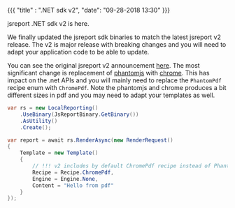 
{{{
    "title"    : ".NET sdk v2",
    "date": "09-28-2018 13:30"
}}}





jsreport .NET sdk v2 is here.

We finally updated the jsreport sdk binaries to match the latest jsreport v2 release. The v2 is major release with breaking changes and you will need to adapt your application code to be able to update.

You can see the original jsreport v2 announcement [here](https://jsreport.net/blog/jsreport-v2-released). The most significant change is replacement of [phantomjs](/learn/phantom-pdf) with [chrome](/learn/chrome-pdf). This has impact on the .net APIs and you will mainly need to replace the `PhantomPdf` recipe enum with `ChromePdf`. Note the phantomjs and chrome produces a bit different sizes in pdf and you may need to adapt your templates as well.

```csharp
var rs = new LocalReporting()
	.UseBinary(JsReportBinary.GetBinary())
	.AsUtility()
	.Create();

var report = await rs.RenderAsync(new RenderRequest()
{
    Template = new Template()
    {
	    // !!! v2 includes by default ChromePdf recipe instead of PhantomPdf
        Recipe = Recipe.ChromePdf,
        Engine = Engine.None,
        Content = "Hello from pdf"
    }
});
```